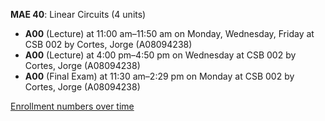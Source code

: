 **MAE 40**: Linear Circuits (4 units)

- **A00** (Lecture) at 11:00 am–11:50 am on Monday, Wednesday, Friday at CSB 002 by Cortes, Jorge (A08094238)
- **A00** (Lecture) at 4:00 pm–4:50 pm on Wednesday at CSB 002 by Cortes, Jorge (A08094238)
- **A00** (Final Exam) at 11:30 am–2:29 pm on Monday at CSB 002 by Cortes, Jorge (A08094238)

[Enrollment numbers over time](./MAE40.tsv)
